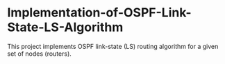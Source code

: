 # Implementation-of-OSPF-Link-State-LS-Algorithm
This project implements OSPF link-state (LS) routing algorithm for a given set of nodes (routers). 
